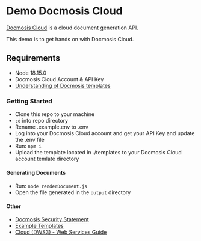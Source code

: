 # Demo Docmosis Cloud

[Docmosis Cloud](https://www.docmosis.com/products/cloud) is a cloud document generation API.

This demo is to get hands on with Docmosis Cloud.

## Requirements

- Node 18.15.0
- Docmosis Cloud Account & API Key
- [Understanding of Docmosis templates](https://resources.docmosis.com/search?issearch=1&theme=FilterList&isc=1&ordering=zelevance&category_id=2&searchword=Cloud)

### Getting Started

- Clone this repo to your machine
- `cd` into repo directory
- Rename .example.env to .env
- Log into your Docmosis Cloud account and get your API Key and update the .env file
- Run: `npm i`
- Upload the template located in ./templates to your Docmosis Cloud account temlate directory

#### Generating Documents

- Run: `node renderDocument.js`
- Open the file generated in the `output` directory

#### Other

- [Docmosis Security Statement](https://www.docmosis.com/products/cloud/#security-statement)
- [Example Templates](https://resources.docmosis.com/search?issearch=1&theme=FilterList&isc=1&ordering=zelevance&category_id=3)
- [Cloud (DWS3) - Web Services Guide](https://resources.docmosis.com/content/documentation/cloud-dws3-web-services-guide)
